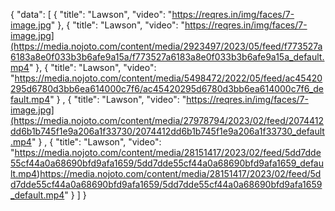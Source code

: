{
  "data": [
    {
      "title": "Lawson",
      "video": "https://reqres.in/img/faces/7-image.jpg"
    },
     {
      "title": "Lawson",
      "video": "https://reqres.in/img/faces/7-image.jpg](https://media.nojoto.com/content/media/2923497/2023/05/feed/f773527a6183a8e0f033b3b6afe9a15a/f773527a6183a8e0f033b3b6afe9a15a_default.mp4"
    },
    {
      "title": "Lawson",
      "video": "https://media.nojoto.com/content/media/5498472/2022/05/feed/ac45420295d6780d3bb6ea614000c7f6/ac45420295d6780d3bb6ea614000c7f6_default.mp4"
    }
    ,
        {
      "title": "Lawson",
      "video": "https://reqres.in/img/faces/7-image.jpg](https://media.nojoto.com/content/media/27978794/2023/02/feed/2074412dd6b1b745f1e9a206a1f33730/2074412dd6b1b745f1e9a206a1f33730_default.mp4"
    }
    ,
        {
      "title": "Lawson",
      "video": "https://media.nojoto.com/content/media/28151417/2023/02/feed/5dd7dde55cf44a0a68690bfd9afa1659/5dd7dde55cf44a0a68690bfd9afa1659_default.mp4)https://media.nojoto.com/content/media/28151417/2023/02/feed/5dd7dde55cf44a0a68690bfd9afa1659/5dd7dde55cf44a0a68690bfd9afa1659_default.mp4"
    } 
  ]
}
